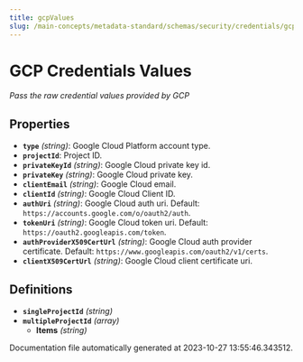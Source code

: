 ```yaml
---
title: gcpValues
slug: /main-concepts/metadata-standard/schemas/security/credentials/gcpvalues
---
```


# GCP Credentials Values

*Pass the raw credential values provided by GCP*

## Properties

- **`type`** *(string)*: Google Cloud Platform account type.
- **`projectId`**: Project ID.
- **`privateKeyId`** *(string)*: Google Cloud private key id.
- **`privateKey`** *(string)*: Google Cloud private key.
- **`clientEmail`** *(string)*: Google Cloud email.
- **`clientId`** *(string)*: Google Cloud Client ID.
- **`authUri`** *(string)*: Google Cloud auth uri. Default: `https://accounts.google.com/o/oauth2/auth`.
- **`tokenUri`** *(string)*: Google Cloud token uri. Default: `https://oauth2.googleapis.com/token`.
- **`authProviderX509CertUrl`** *(string)*: Google Cloud auth provider certificate. Default: `https://www.googleapis.com/oauth2/v1/certs`.
- **`clientX509CertUrl`** *(string)*: Google Cloud client certificate uri.
## Definitions

- **`singleProjectId`** *(string)*
- **`multipleProjectId`** *(array)*
  - **Items** *(string)*


Documentation file automatically generated at 2023-10-27 13:55:46.343512.
